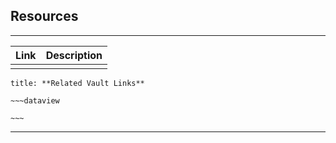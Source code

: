 
## Resources

___

| Link | Description |
| ---- | ----------- |
|      |             |

```ad-seealso
title: **Related Vault Links**

~~~dataview

~~~
```

___

